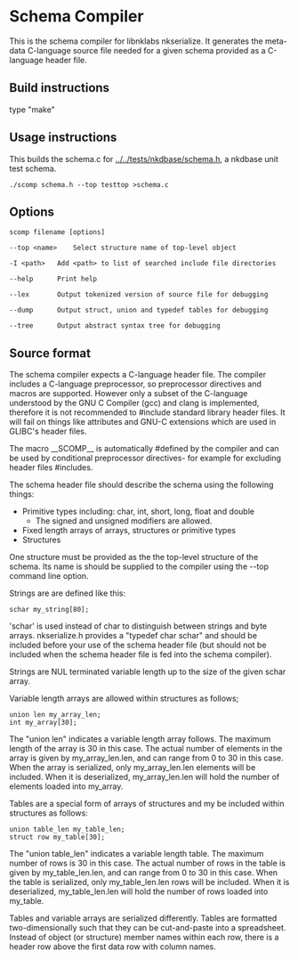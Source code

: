 # Schema Compiler

This is the schema compiler for libnklabs nkserialize.  It generates the
meta-data C-language source file needed for a given schema provided as a
C-language header file.

## Build instructions

type "make"

## Usage instructions

This builds the schema.c for
[../../tests/nkdbase/schema.h](../../tests/nkdbase/schema.h), a nkdbase unit
test schema.

	./scomp schema.h --top testtop >schema.c

## Options

	scomp filename [options]

	--top <name>	Select structure name of top-level object

	-I <path>	Add <path> to list of searched include file directories

	--help		Print help

	--lex		Output tokenized version of source file for debugging

	--dump		Output struct, union and typedef tables for debugging

	--tree		Output abstract syntax tree for debugging

## Source format

The schema compiler expects a C-language header file.  The compiler includes
a C-language preprocessor, so preprocessor directives and macros are
supported.  However only a subset of the C-language understood by the GNU C
Compiler (gcc) and clang is implemented, therefore it is not recommended to #include
standard library header files.  It will fail on things like
attributes and GNU-C extensions which are used in GLIBC's header files.

The macro \_\_SCOMP\_\_ is automatically #defined by the compiler and can be
used by conditional preprocessor directives- for example for excluding
header files #includes.

The schema header file should describe the schema using the following
things:

* Primitive types including: char, int, short, long, float and double
  * The signed and unsigned modifiers are allowed.
* Fixed length arrays of arrays, structures or primitive types
* Structures

One structure must be provided as the the top-level structure of the schema. 
Its name is should be supplied to the compiler using the --top command line
option.

Strings are are defined like this:

	schar my_string[80];

'schar' is used instead of char to distinguish between strings and byte
arrays.  nkserialize.h provides a "typedef char schar" and should be
included before your use of the schema header file (but should not be
included when the schema header file is fed into the schema compiler).

Strings are NUL terminated variable length up to the size of the given schar
array.

Variable length arrays are allowed within structures as follows;

	union len my_array_len;
	int my_array[30];

The "union len" indicates a variable length array follows.  The maximum
length of the array is 30 in this case.  The actual number of elements in
the array is given by my_array_len.len, and can range from 0 to 30 in this
case.  When the array is serialized, only my_array_len.len elements will be
included.  When it is deserialized, my_array_len.len will hold the number of
elements loaded into my_array.

Tables are a special form of arrays of structures and my be included within
structures as follows:

	union table_len my_table_len;
	struct row my_table[30];

The "union table_len" indicates a variable length table.  The maximum number
of rows is 30 in this case.  The actual number of rows in the table is
given by my_table_len.len, and can range from 0 to 30 in this case.  When
the table is serialized, only my_table_len.len rows will be included. 
When it is deserialized, my_table_len.len will hold the number of rows
loaded into my_table.

Tables and variable arrays are serialized differently.  Tables are formatted
two-dimensionally such that they can be cut-and-paste into a spreadsheet. 
Instead of object (or structure) member names within each row, there is a
header row above the first data row with column names.
